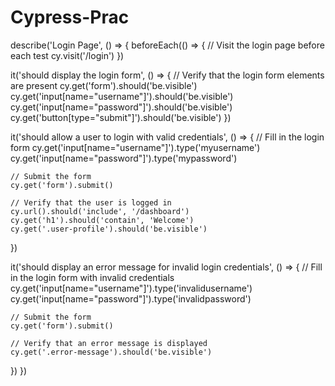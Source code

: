 # Cypress-Prac
describe('Login Page', () => {
  beforeEach(() => {
    // Visit the login page before each test
    cy.visit('/login')
  })

  it('should display the login form', () => {
    // Verify that the login form elements are present
    cy.get('form').should('be.visible')
    cy.get('input[name="username"]').should('be.visible')
    cy.get('input[name="password"]').should('be.visible')
    cy.get('button[type="submit"]').should('be.visible')
  })

  it('should allow a user to login with valid credentials', () => {
    // Fill in the login form
    cy.get('input[name="username"]').type('myusername')
    cy.get('input[name="password"]').type('mypassword')

    // Submit the form
    cy.get('form').submit()

    // Verify that the user is logged in
    cy.url().should('include', '/dashboard')
    cy.get('h1').should('contain', 'Welcome')
    cy.get('.user-profile').should('be.visible')
  })

  it('should display an error message for invalid login credentials', () => {
    // Fill in the login form with invalid credentials
    cy.get('input[name="username"]').type('invalidusername')
    cy.get('input[name="password"]').type('invalidpassword')

    // Submit the form
    cy.get('form').submit()

    // Verify that an error message is displayed
    cy.get('.error-message').should('be.visible')
  })
})
